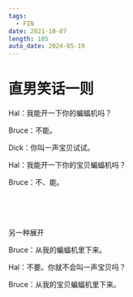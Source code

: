 ```yaml
---
tags:
  - FIN
date: 2021-10-07
length: 105
auto_date: 2024-05-19
---
```


# 直男笑话一则

Hal：我能开一下你的蝙蝠机吗？

Bruce：不能。

Dick：你叫一声宝贝试试。

Hal：我能开一下你的宝贝蝙蝠机吗？

Bruce：不、能。

<br>

<br>

<br>

另一种展开

Bruce：从我的蝙蝠机里下来。

Hal：不要。你就不会叫一声宝贝吗？

Bruce：从我的宝贝蝙蝠机里下来。

